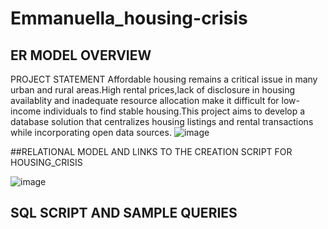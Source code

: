 # Emmanuella_housing-crisis




## ER MODEL OVERVIEW
PROJECT STATEMENT
Affordable housing remains a critical issue in many urban and rural areas.High rental prices,lack of disclosure in housing availablity and inadequate resource allocation make it difficult for low-income individuals to find stable housing.This project aims to develop a database solution that centralizes housing listings and rental transactions while incorporating open data sources.
![image](https://github.com/user-attachments/assets/14c7b358-7eed-4a58-847b-dd39a7559681)


##RELATIONAL MODEL AND LINKS TO THE CREATION SCRIPT FOR HOUSING_CRISIS

![image](https://github.com/user-attachments/assets/0f6e590f-72f3-472b-9283-8d8cfcafe3e0)


## SQL SCRIPT AND SAMPLE QUERIES








